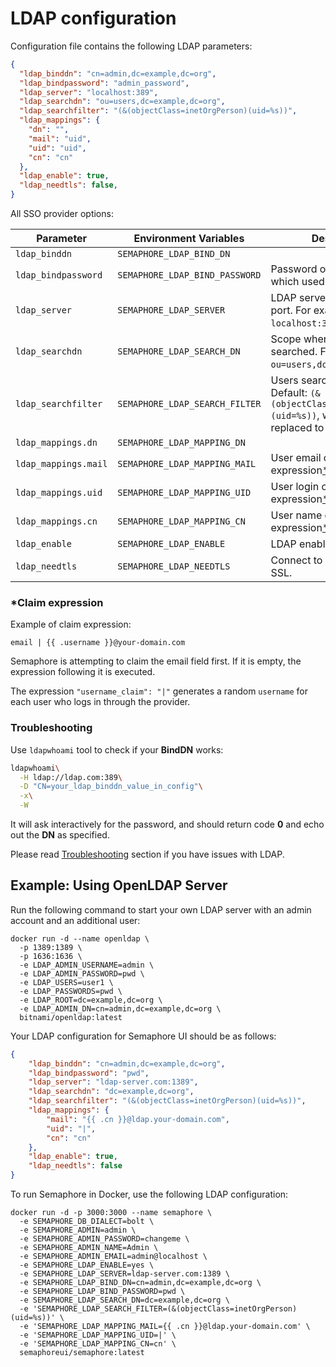 # LDAP configuration

Configuration file contains the following LDAP parameters:

```json
{
  "ldap_binddn": "cn=admin,dc=example,dc=org",
  "ldap_bindpassword": "admin_password",
  "ldap_server": "localhost:389",
  "ldap_searchdn": "ou=users,dc=example,dc=org",
  "ldap_searchfilter": "(&(objectClass=inetOrgPerson)(uid=%s))",
  "ldap_mappings": {
    "dn": "",
    "mail": "uid",
    "uid": "uid",
    "cn": "cn"
  },
  "ldap_enable": true,
  "ldap_needtls": false,
}
```

All SSO provider options:

| Parameter             | Environment Variables | Description                                                                                                 |
| --------------------- | --------------------- | ----------------------------------------------------------------------------------------------------------- |
| `ldap_binddn`         | `SEMAPHORE_LDAP_BIND_DN` | |
| `ldap_bindpassword`   | `SEMAPHORE_LDAP_BIND_PASSWORD` | Password of LDAP user which used as Bind DN. |
| `ldap_server`         | `SEMAPHORE_LDAP_SERVER` | LDAP server host including port. For example: `localhost:389`. |
| `ldap_searchdn`       | `SEMAPHORE_LDAP_SEARCH_DN` | Scope where users will be searched. For example: `ou=users,dc=example,dc=org`. |
| `ldap_searchfilter`   | `SEMAPHORE_LDAP_SEARCH_FILTER` | Users search expression. Default: `(&(objectClass=inetOrgPerson)(uid=%s))`, where `%s` will replaced to entered login. |
| `ldap_mappings.dn`    | `SEMAPHORE_LDAP_MAPPING_DN` | |
| `ldap_mappings.mail`  | `SEMAPHORE_LDAP_MAPPING_MAIL` | User email claim expression[\*](#claim-expression). |
| `ldap_mappings.uid`   | `SEMAPHORE_LDAP_MAPPING_UID` | User login claim expression[\*](#claim-expression). |
| `ldap_mappings.cn`    | `SEMAPHORE_LDAP_MAPPING_CN` | User name claim expression[\*](#claim-expression). |
| `ldap_enable`         | `SEMAPHORE_LDAP_ENABLE` | LDAP enabled. |
| `ldap_needtls`        | `SEMAPHORE_LDAP_NEEDTLS` | Connect to LDAP server by SSL. |


### \*Claim expression

Example of claim expression:

```
email | {{ .username }}@your-domain.com
```

Semaphore is attempting to claim the email field first. If it is empty, the expression following it is executed.

<div class="warning">
  The expression <code>"username_claim": "|"</code> generates a random <code>username</code> for each user who logs in through the provider.
</div>

### Troubleshooting

Use `ldapwhoami` tool to check if your **BindDN** works:

```bash
ldapwhoami\
  -H ldap://ldap.com:389\
  -D "CN=your_ldap_binddn_value_in_config"\
  -x\
  -W
```

It will ask interactively for the password, and should return code **0** and echo out the **DN** as specified.

<div class="warning">
  Please read <a href="./administration-guide/troubleshooting#unable-to-read-ldap-response-packet-unexpected-eof">Troubleshooting</a> section if you have issues with LDAP.
</div>


## Example: Using OpenLDAP Server

Run the following command to start your own LDAP server with an admin account and an additional user:

```
docker run -d --name openldap \
  -p 1389:1389 \
  -p 1636:1636 \
  -e LDAP_ADMIN_USERNAME=admin \
  -e LDAP_ADMIN_PASSWORD=pwd \
  -e LDAP_USERS=user1 \
  -e LDAP_PASSWORDS=pwd \
  -e LDAP_ROOT=dc=example,dc=org \
  -e LDAP_ADMIN_DN=cn=admin,dc=example,dc=org \
  bitnami/openldap:latest
```

Your LDAP configuration for Semaphore UI should be as follows:

```json
{
	"ldap_binddn": "cn=admin,dc=example,dc=org",
	"ldap_bindpassword": "pwd",
	"ldap_server": "ldap-server.com:1389",
	"ldap_searchdn": "dc=example,dc=org",
	"ldap_searchfilter": "(&(objectClass=inetOrgPerson)(uid=%s))",
	"ldap_mappings": {
		"mail": "{{ .cn }}@ldap.your-domain.com",
		"uid": "|",
		"cn": "cn"
	},
	"ldap_enable": true,
	"ldap_needtls": false
}
```

To run Semaphore in Docker, use the following LDAP configuration:


```
docker run -d -p 3000:3000 --name semaphore \
  -e SEMAPHORE_DB_DIALECT=bolt \
  -e SEMAPHORE_ADMIN=admin \
  -e SEMAPHORE_ADMIN_PASSWORD=changeme \
  -e SEMAPHORE_ADMIN_NAME=Admin \
  -e SEMAPHORE_ADMIN_EMAIL=admin@localhost \
  -e SEMAPHORE_LDAP_ENABLE=yes \
  -e SEMAPHORE_LDAP_SERVER=ldap-server.com:1389 \
  -e SEMAPHORE_LDAP_BIND_DN=cn=admin,dc=example,dc=org \
  -e SEMAPHORE_LDAP_BIND_PASSWORD=pwd \
  -e SEMAPHORE_LDAP_SEARCH_DN=dc=example,dc=org \
  -e 'SEMAPHORE_LDAP_SEARCH_FILTER=(&(objectClass=inetOrgPerson)(uid=%s))' \
  -e 'SEMAPHORE_LDAP_MAPPING_MAIL={{ .cn }}@ldap.your-domain.com' \
  -e 'SEMAPHORE_LDAP_MAPPING_UID=|' \
  -e 'SEMAPHORE_LDAP_MAPPING_CN=cn' \
  semaphoreui/semaphore:latest
```

<!-- docker run -d -p 3000:3000 --name semaphore \
  -e SEMAPHORE_DB_DIALECT=bolt \
  -e SEMAPHORE_ADMIN=admin \
  -e SEMAPHORE_ADMIN_PASSWORD=changeme \
  -e SEMAPHORE_ADMIN_NAME=Admin \
  -e SEMAPHORE_ADMIN_EMAIL=admin@localhost \
  -e SEMAPHORE_LDAP_ACTIVATED=yes \
  -e SEMAPHORE_LDAP_HOST=semaphore.run \
  -e SEMAPHORE_LDAP_PORT=1389 \
  -e SEMAPHORE_LDAP_DN_BIND=cn=admin,dc=example,dc=org \
  -e SEMAPHORE_LDAP_PASSWORD=pwd \
  -e SEMAPHORE_LDAP_DN_SEARCH=dc=example,dc=org \
  -e 'SEMAPHORE_LDAP_SEARCH_FILTER=(&(objectClass=inetOrgPerson)(uid=%s))' \
  -e 'SEMAPHORE_LDAP_MAPPING_MAIL={{ .cn }}@ldap.semaphore.run' \
  -e 'SEMAPHORE_LDAP_MAPPING_UID=|' \
  -e 'SEMAPHORE_LDAP_MAPPING_CN=cn' \
  semaphoreui/semaphore:latest -->